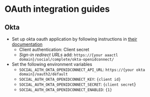 # OAuth integration guides

## Okta

- Set up okta oauth application by following instructions in [their documentation](https://developer.okta.com/docs/guides/implement-grant-type/authcode/main/#set-up-your-app)
  - Client authentication: Client secret
  - *Sign-in redirect URLs* add: `https://{your aaactl domain}/social/complete/okta-openidconnect/`
- Set the following environment variables
  - `SOCIAL_AITH_OKTA_OPENIDCONNECT_API_URL`: `https://{your okta domain}/oauth2/default`
  - `SOCIAL_AUTH_OKTA_OPENIDCONNECT_KEY`: `{client id}`
  - `SOCIAL_AUTH_OKTA_OPENIDCONNECT_SECRET`: `{client secret`}
  - `SOCIAL_AUTH_OKTA_OPENIDCONNECT_ENABLED`: `{1}`
